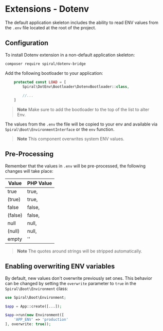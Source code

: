 # Extensions - Dotenv

The default application skeleton includes the ability to read ENV values from the `.env` file located at the root of the
project.

## Configuration

To install Dotenv extension in a non-default application skeleton:

```bash
composer require spiral/dotenv-bridge
```

Add the following bootloader to your application:

```php
    protected const LOAD = [
        Spiral\DotEnv\Bootloader\DotenvBootloader::class,
        
        //...
    ]
```

> **Note**
> Make sure to add the bootloader to the top of the list to alter Env.

The values from the `.env` the file will be copied to your env and available via `Spiral\Boot\EnvironmentInterface`
or the `env` function.

> **Note**
>  This component overwrites system ENV values.

## Pre-Processing

Remember that the values in `.env` will be pre-processed, the following changes will take place:

| Value   | PHP Value |
|---------|-----------|
| true    | true,     |
| (true)  | true,     |
| false   | false,    |
| (false) | false,    |
| null    | null,     |
| (null)  | null,     |
| empty   | ''        |

> **Note**
> The quotes around strings will be stripped automatically.

## Enabling overwriting ENV variables

By default, new values don't overwrite previously set ones. This behavior can be changed by setting the `overwrite` 
parameter to `true` in the `Spiral\Boot\Environment` class:

```php
use Spiral\Boot\Environment;

$app = App::create([...]);

$app->run(new Environment([
    'APP_ENV' => 'production'
], overwrite: true));
```
